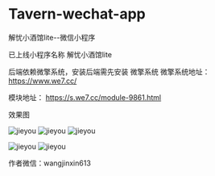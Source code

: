# Tavern-wechat-app
解忧小酒馆lite--微信小程序

已上线小程序名称 解忧小酒馆lite

后端依赖微擎系统，安装后端需先安装 微擎系统
微擎系统地址：https://www.we7.cc/

模块地址：
https://s.we7.cc/module-9861.html

效果图 

![jieyou](https://cdn.w7.cc/images/2018/05/21/cSrO1bK182KpkWpWqSlrb14HsUwCHppCPqcFRPZr.png?imageView2/2/w/217/h/390/format/png "首页图")  ![jieyou](https://cdn.w7.cc/images/2018/05/21/1GkII3XllJSS7eXVaXSyrHdNg8JxRfw3p9IUkjdy.png?imageView2/2/w/217/h/390/format/png "个人中心")  ![jieyou](https://cdn.w7.cc/images/2018/05/21/8bCgXAq6qskyWTjzM7ofw8siuS5L4hYdMUpjGz4b.png?imageView2/2/w/217/h/390/format/png "个人中心") 

![jieyou](https://cdn.w7.cc/images/2018/05/21/m8PbJEKqnL8SGBTI9b52lBZidpw3PESlJh4jxrzX.png?imageView2/2/w/217/h/390/format/png "信详情") 
![jieyou](https://cdn.w7.cc/images/2018/05/21/TUXsq4qXR1W5NhU320cNcmW9U4tFvS7wB0nFkwTe.png?imageView2/2/w/217/h/390/format/png "收信箱") 

作者微信：wangjinxin613
